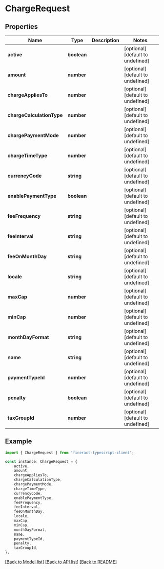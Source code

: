# ChargeRequest


## Properties

Name | Type | Description | Notes
------------ | ------------- | ------------- | -------------
**active** | **boolean** |  | [optional] [default to undefined]
**amount** | **number** |  | [optional] [default to undefined]
**chargeAppliesTo** | **number** |  | [optional] [default to undefined]
**chargeCalculationType** | **number** |  | [optional] [default to undefined]
**chargePaymentMode** | **number** |  | [optional] [default to undefined]
**chargeTimeType** | **number** |  | [optional] [default to undefined]
**currencyCode** | **string** |  | [optional] [default to undefined]
**enablePaymentType** | **boolean** |  | [optional] [default to undefined]
**feeFrequency** | **string** |  | [optional] [default to undefined]
**feeInterval** | **string** |  | [optional] [default to undefined]
**feeOnMonthDay** | **string** |  | [optional] [default to undefined]
**locale** | **string** |  | [optional] [default to undefined]
**maxCap** | **number** |  | [optional] [default to undefined]
**minCap** | **number** |  | [optional] [default to undefined]
**monthDayFormat** | **string** |  | [optional] [default to undefined]
**name** | **string** |  | [optional] [default to undefined]
**paymentTypeId** | **number** |  | [optional] [default to undefined]
**penalty** | **boolean** |  | [optional] [default to undefined]
**taxGroupId** | **number** |  | [optional] [default to undefined]

## Example

```typescript
import { ChargeRequest } from 'fineract-typescript-client';

const instance: ChargeRequest = {
    active,
    amount,
    chargeAppliesTo,
    chargeCalculationType,
    chargePaymentMode,
    chargeTimeType,
    currencyCode,
    enablePaymentType,
    feeFrequency,
    feeInterval,
    feeOnMonthDay,
    locale,
    maxCap,
    minCap,
    monthDayFormat,
    name,
    paymentTypeId,
    penalty,
    taxGroupId,
};
```

[[Back to Model list]](../README.md#documentation-for-models) [[Back to API list]](../README.md#documentation-for-api-endpoints) [[Back to README]](../README.md)
